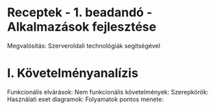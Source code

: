 # Receptek - 1. beadandó - Alkalmazások fejlesztése
  Megvalósítás: Szerveroldali technológiák segítségével

# I. Követelményanalízis

  Funkcionális elvárások:
  Nem funkcionális követelmények:
  Szerepkörök:
  Használati eset diagramok:
  Folyamatok pontos menete:
